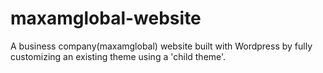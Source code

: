 # maxamglobal-website
A business company(maxamglobal) website built with Wordpress by fully customizing an existing theme using a 'child theme'.
